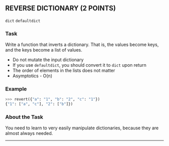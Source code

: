 ## REVERSE DICTIONARY (2 POINTS)

`dict` `defaultdict`

### Task

Write a function that inverts a dictionary. That is, the values become keys, and the keys become a list of values.

* Do not mutate the input dictionary
* If you use `defaultdict`, you should convert it to `dict` upon return
* The order of elements in the lists does not matter
* Asymptotics - O(n)

### Example

```python
>>> revert({"a": "1", "b": "2", "c": "1"})
{"1": ["a", "c"], "2": ["b"]})
```

### About the Task

You need to learn to very easily manipulate dictionaries, because they are almost always needed.

---